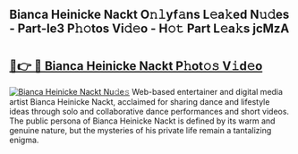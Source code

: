 ## Bianca Heinicke Nackt O𝚗𝚕yf𝚊ns L𝚎a𝚔ed N𝚞𝚍es - Part-le3 P𝚑𝚘tos Vi𝚍𝚎o - H𝚘𝚝 Part L𝚎a𝚔s jcMzA

# <h2><a href="http://kfcidta.oniu.top/?m=Bianca+Heinicke+Nackt">🔗👉 🔴 Bianca Heinicke Nackt P𝚑ot𝚘𝚜 V𝚒d𝚎o</a></h2>

[![Bianca Heinicke Nackt Nu𝚍e𝚜](https://i.imgur.com/0qMVB7G.gif)](http://kfcidta.oniu.top/?m=Bianca+Heinicke+Nackt)
Web-based entertainer and digital media artist Bianca Heinicke Nackt, acclaimed for sharing dance and lifestyle ideas through solo and collaborative dance performances and short videos. The public persona of Bianca Heinicke Nackt is defined by its warm and genuine nature, but the mysteries of his private life remain a tantalizing enigma.  
